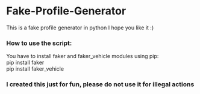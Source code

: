 # Fake-Profile-Generator
This is a fake profile generator in python
I hope you like it :)

### How to use the script:
You have to install faker and faker_vehicle modules using pip:<br>
pip install faker<br>
pip install faker_vehicle

### I created this just for fun, please do not use it for illegal actions
